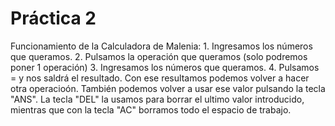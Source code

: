  # Práctica 2
Funcionamiento de la Calculadora de Malenia: 
    1. Ingresamos los números que queramos.
    2. Pulsamos la operación que queramos (solo podremos poner 1 operación)
    3. Ingresamos los números que queramos.
    4. Pulsamos = y nos saldrá el resultado.
Con ese resultamos podemos volver a hacer otra operacioón. También podemos volver a usar ese valor pulsando la tecla "ANS".
La tecla "DEL" la usamos para borrar el ultimo valor introducido, mientras que con la tecla "AC" borramos todo el espacio de trabajo.
